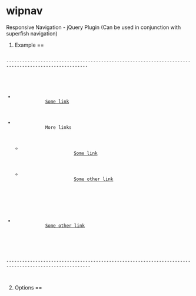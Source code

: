 wipnav
======

Responsive Navigation - jQuery Plugin (Can be used in conjunction with superfish navigation)



1. Example
==

<code>
-----------------------------------------------------------------------------------------------------
<div id="navigation_wrap">
	<ul>
		<li>
			<a href="https://github.com/Wipster/wipnav">Some link</a>
		</li>
		<li>
			<span>More links</span>
			<ul class="sub">
				<li>
					<a href="https://github.com/Wipster/wipnav">Some link</a>
				</li>
				<li>
					<a href="https://github.com/Wipster/wipnav">Some other link</a>
				</li>
			</ul>
		</li>
		<li>
			<a href="https://github.com/Wipster/wipnav">Some other link</a>
		</li>
 	</ul>
</div>
------------------------------------------------------------------------------------------------------
</code>

<code>
<script>

(function( $ ) {

	// Superfish example configuration
	superfishOptions = {
		animation: {height: 'show'},
		speed: 200,
		autoArrows: false,
		delay: 400,
		dropShadows: false  
	}

	// SUPERFISH & WIPNAV
	$(".sf-menu").superfish(sufiOpt).wipnav({
		sufi : true,
		sufiSettings : sufiOpt,
		navButton : '#navButton',
		type : 'slider',
		threshold : 1023
	});

})( jQuery );

</script>
</code>


2. Options
==
